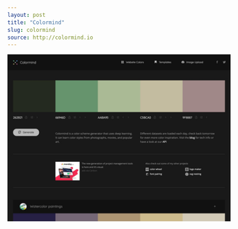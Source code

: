 ```yaml
---
layout: post
title: "Colormind"
slug: colormind
source: http://colormind.io
---
```


<img src="/assets/img/screenshots/colormind.jpg">
